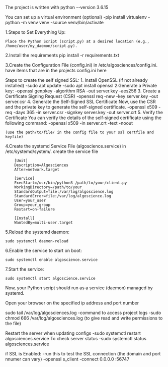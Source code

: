 The project is written with python --version 3.6.15

You can set up a virtual environment (optional)
    -pip install virtualenv
    -python -m venv venv
    -source venv/bin/activate





1.Steps to Set Everything Up:

    Place the Python Script (script.py) at a desired location (e.g., /home/user/my_daemon/script.py).

2.Install the requirements
    pip install -r requirements.txt


3.Create the Configuration File (config.ini) in /etc/algosciences/config.ini.
    have items that are in the projects config.ini here
            

Steps to create the self signed SSL:
    1. Install OpenSSL (if not already installed)
        -sudo apt update
        -sudo apt install openssl
    2.Generate a Private key:
        -openssl genpkey -algorithm RSA -out server.key -aes256
    3. Create a Certificate Signing Request (CSR)
        -openssl req -new -key server.key -out server.csr
    4. Generate the Self-Signed SSL Certificate
        Now, use the CSR and the private key to generate the self-signed certificate.
            -openssl x509 -req -days 365 -in server.csr -signkey server.key -out server.crt
    5. Verify the Certificate
        You can verify the details of the self-signed certificate using the following command:
        -openssl x509 -in server.crt -text -noout

    (use the path/to/file/ in the config file to your ssl certfile and keyfile)

4.Create the systemd Service File (algoscience.service) in /etc/systemd/system/.
    create the service file 



        [Unit]
        Description=Algosciences
        After=network.target

        [Service]
        ExecStart=/usr/bin/python3 /path/to/your/client.py
        WorkingDirectory=/path/to/your
        StandardOutput=file:/var/log/algoscience.log
        StandardError=file:/var/log/algoscience.log
        User=your_user
        Group=your_group
        Restart=on-failure

        [Install]
        WantedBy=multi-user.target

5.Reload the systemd daemon:

    sudo systemctl daemon-reload

6.Enable the service to start on boot:

    sudo systemctl enable algoscience.service

7.Start the service:

    sudo systemctl start algoscience.service

Now, your Python script should run as a service (daemon) managed by systemd.

Open your browser on the specified ip address and port number

sudo tail /var/log/algosciences.log
  -command to access project logs
  -sudo chmod 666 /var/log/algosciences.log (to give read and write permissions to the file)

Restart the server when updating configs
    -sudo systemctl restart algosciences.service 
To check server status 
    -sudo systemctl status algosciences.service

if SSL is Enabled:
    -run this to test the SSL connection (the domain and port nnumer can vary)
    -openssl s_client -connect 0.0.0.0 :56747
